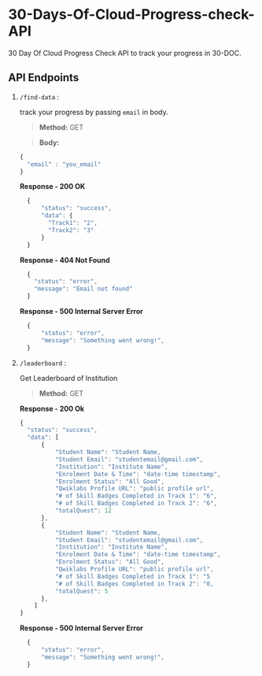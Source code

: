 # 30-Days-Of-Cloud-Progress-check-API
30 Day Of Cloud Progress Check API to track your progress in 30-DOC.

## API Endpoints

1. `/find-data` :

    track your progress by passing `email` in body.

    >**Method:** GET

    >**Body:**
    ```javascript
    {
      "email" : "you_email"
    }
    ```


    **Response - 200 OK**
    ```javascript
      {
          "status": "success",
          "data": {
            "Track1": "2",
            "Track2": "3"
          }
      }
    ```


    **Response - 404 Not Found**
    ```javascript
      {
        "status": "error",
        "message": "Email not found"
      }
    ```

    **Response - 500 Internal Server Error**
    ```javascript
      {
	      "status": "error",
	      "message": "Something went wrong!",
      }
    ```

2. `/leaderboard` :

    Get Leaderboard of Institution
    >**Method:** GET

    **Response - 200 Ok**
    ```javascript
    {
      "status": "success",
      "data": [
          {
              "Student Name": "Student Name,
              "Student Email": "studentemail@gmail.com",
              "Institution": "Institute Name",
              "Enrolment Date & Time": "date-time timestamp",
              "Enrolment Status": "All Good",
              "Qwiklabs Profile URL": "public profile url",
              "# of Skill Badges Completed in Track 1": "6",
              "# of Skill Badges Completed in Track 2": "6",
              "totalQuest": 12
          },
          {
              "Student Name": "Student Name,
              "Student Email": "studentemail@gmail.com",
              "Institution": "Institute Name",
              "Enrolment Date & Time": "date-time timestamp",
              "Enrolment Status": "All Good",
              "Qwiklabs Profile URL": "public profile url",
              "# of Skill Badges Completed in Track 1": "5
              "# of Skill Badges Completed in Track 2": "0,
              "totalQuest": 5
          },
	    ]
    }
    ```

    **Response - 500 Internal Server Error**
    ```javascript
      {
	      "status": "error",
	      "message": "Something went wrong!",
      }
    ```
